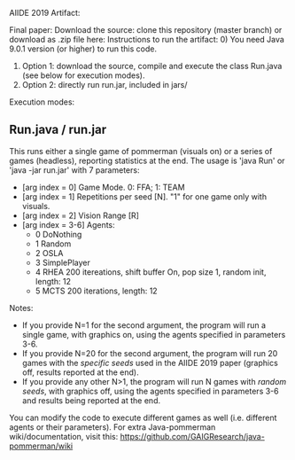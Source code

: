 AIIDE 2019 Artifact:

Final paper:
Download the source: clone this repository (master branch) or download as .zip file here: 
Instructions to run the artifact:
 0) You need Java 9.0.1 version (or higher) to run this code.
 1) Option 1: download the source, compile and execute the class Run.java (see below for execution modes). 
 2) Option 2: directly run run.jar, included in jars/

Execution modes:

Run.java / run.jar
------------------

This runs either a single game of pommerman (visuals on) or a series of games (headless), reporting statistics at the end. The usage is 'java Run' or 'java -jar run.jar' with 7 parameters:

* \[arg index = 0\] Game Mode. 0: FFA; 1: TEAM <br>
* \[arg index = 1\] Repetitions per seed \[N\]. "1" for one game only with visuals. <br>
* \[arg index = 2\] Vision Range \[R\] <br>
* \[arg index = 3-6\] Agents: <br>
	* 0 DoNothing <br>
	* 1 Random <br>
	* 2 OSLA <br>
	* 3 SimplePlayer <br>
	* 4 RHEA 200 itereations, shift buffer On, pop size 1, random init, length: 12 <br>
	* 5 MCTS 200 iterations, length: 12 <br>

Notes:
 * If you provide N=1 for the second argument, the program will run a single game, with graphics on, using the agents specified in parameters 3-6.
 * If you provide N=20 for the second argument, the program will run 20 games with the *specific seeds* used in the AIIDE 2019 paper (graphics off, results reported at the end).
 * If you provide any other N>1, the program will run N games with *random seeds*, with graphics off, using the agents specified in parameters 3-6 and results being reported at the end.

You can modify the code to execute different games as well (i.e. different agents or their parameters). For extra Java-pommerman wiki/documentation, visit this: https://github.com/GAIGResearch/java-pommerman/wiki
